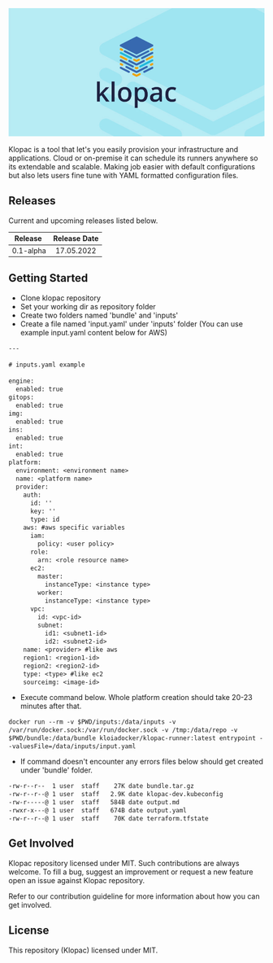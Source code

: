 ![Klopac Media Banner](img/klopac-banner.jpg)

Klopac is a tool that let's you easily provision your infrastructure and applications. Cloud or on-premise it can schedule its runners anywhere so its extendable and scalable. Making job easier with default configurations but also lets users fine tune with YAML formatted configuration files.

## Releases

Current and upcoming releases listed below.

| Release | Release Date |
|:---:|:---:|
| 0.1-alpha | 17.05.2022 |

## Getting Started

- Clone klopac repository
- Set your working dir as repository folder
- Create two folders named 'bundle' and 'inputs'
- Create a file named 'input.yaml' under 'inputs' folder (You can use example input.yaml content below for AWS)

```
---

# inputs.yaml example

engine:
  enabled: true
gitops:
  enabled: true
img:
  enabled: true
ins:
  enabled: true
int:
  enabled: true
platform:
  environment: <environment name>
  name: <platform name>
  provider:
    auth:
      id: ''
      key: ''
      type: id
    aws: #aws specific variables
      iam:
        policy: <user policy>
      role:
        arn: <role resource name>
      ec2:
        master:
          instanceType: <instance type>
        worker:
          instanceType: <instance type>
      vpc:
        id: <vpc-id>
        subnet:
          id1: <subnet1-id>
          id2: <subnet2-id>
    name: <provider> #like aws
    region1: <region1-id>
    region2: <region2-id>
    type: <type> #like ec2
    sourceimg: <image-id>
```
- Execute command below. Whole platform creation should take 20-23 minutes after that.

```
docker run --rm -v $PWD/inputs:/data/inputs -v /var/run/docker.sock:/var/run/docker.sock -v /tmp:/data/repo -v $PWD/bundle:/data/bundle kloiadocker/klopac-runner:latest entrypoint --valuesFile=/data/inputs/input.yaml
```

- If command doesn't encounter any errors files below should get created under 'bundle' folder.

```
-rw-r--r--  1 user  staff    27K date bundle.tar.gz
-rw-r--r--@ 1 user  staff   2.9K date klopac-dev.kubeconfig
-rw-r-----@ 1 user  staff   584B date output.md
-rwxr-x---@ 1 user  staff   674B date output.yaml
-rw-r--r--@ 1 user  staff    70K date terraform.tfstate
```

## Get Involved

Klopac repository licensed under MIT. Such contributions are always welcome. To fill a bug, suggest an improvement or request a new feature open an issue against Klopac repository. 

Refer to our contribution guideline for more information about how you can get involved.

## License

This repository (Klopac) licensed under MIT.

